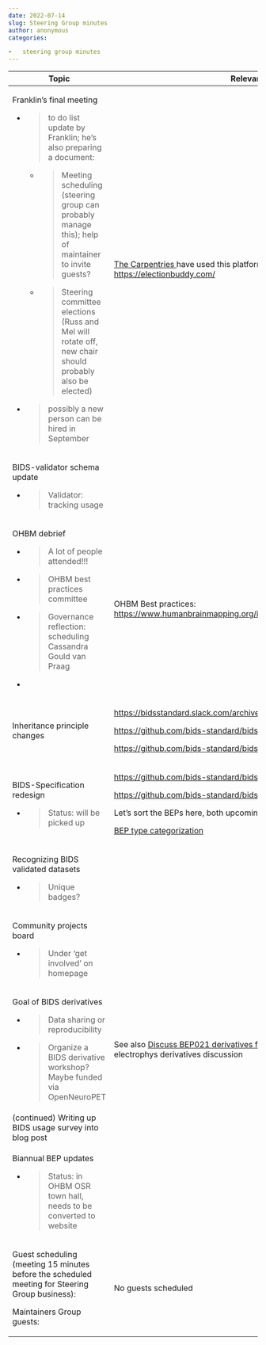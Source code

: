 ```yaml
---
date: 2022-07-14
slug: Steering Group minutes
author: anonymous
categories:

-   steering group minutes
---
```


<!-- more -->

<table>
 <thead>
  <tr class="header">
   <th>
    Topic
   </th>
   <th>
    Relevant Links
   </th>
  </tr>
 </thead>
 <tbody>
  <tr class="odd">
   <td>
    <p>
     Franklin’s final meeting
    </p>
    <ul>
     <li>
      <blockquote>
       <p>
        to do list update by Franklin; he’s also preparing a document:
       </p>
      </blockquote>
      <ul>
       <li>
        <blockquote>
         <p>
          Meeting scheduling (steering group can probably manage this); help of maintainer to invite guests?
         </p>
        </blockquote>
       </li>
       <li>
        <blockquote>
         <p>
          Steering committee elections (Russ and Mel will rotate off, new chair should probably also be elected)
         </p>
        </blockquote>
       </li>
      </ul>
     </li>
     <li>
      <blockquote>
       <p>
        possibly a new person can be hired in September
       </p>
      </blockquote>
     </li>
    </ul>
   </td>
   <td>
    <a href="https://carpentries.org/">
     <span class="underline">
      The Carpentries
     </span>
    </a>
    have used this platform for elections:
    <a href="https://electionbuddy.com/">
     <span class="underline">
      https://electionbuddy.com/
     </span>
    </a>
   </td>
  </tr>
  <tr class="even">
   <td>
    <p>
     BIDS-validator schema update
    </p>
    <ul>
     <li>
      <blockquote>
       <p>
        Validator: tracking usage
       </p>
      </blockquote>
     </li>
    </ul>
   </td>
   <td>
   </td>
  </tr>
  <tr class="odd">
   <td>
    <p>
     OHBM debrief
    </p>
    <ul>
     <li>
      <blockquote>
       <p>
        A lot of people attended!!!
       </p>
      </blockquote>
     </li>
     <li>
      <blockquote>
       <p>
        OHBM best practices committee
       </p>
      </blockquote>
     </li>
     <li>
      <blockquote>
       <p>
        Governance reflection: scheduling Cassandra Gould van Praag
       </p>
      </blockquote>
     </li>
     <li>
     </li>
    </ul>
   </td>
   <td>
    OHBM Best practices:
    <a href="https://www.humanbrainmapping.org/i4a/pages/index.cfm?pageid=4027">
     <span class="underline">
      https://www.humanbrainmapping.org/i4a/pages/index.cfm?pageid=4027
     </span>
    </a>
   </td>
  </tr>
  <tr class="even">
   <td>
    Inheritance principle changes
   </td>
   <td>
    <p>
     <a href="https://bidsstandard.slack.com/archives/CQ78S2E23/p1648146833155359">
      <span class="underline">
       https://bidsstandard.slack.com/archives/CQ78S2E23/p1648146833155359
      </span>
     </a>
    </p>
    <p>
     <a href="https://github.com/bids-standard/bids-specification/pull/1003">
      <span class="underline">
       https://github.com/bids-standard/bids-specification/pull/1003
      </span>
     </a>
    </p>
    <p>
     <a href="https://github.com/bids-standard/bids-bep016/issues/50">
      <span class="underline">
       https://github.com/bids-standard/bids-bep016/issues/50
      </span>
     </a>
    </p>
   </td>
  </tr>
  <tr class="odd">
   <td>
    <p>
     BIDS-Specification redesign
    </p>
    <ul>
     <li>
      <blockquote>
       <p>
        Status: will be picked up
       </p>
      </blockquote>
     </li>
    </ul>
   </td>
   <td>
    <p>
     <a href="https://github.com/bids-standard/bids-specification/issues/255">
      <span class="underline">
       https://github.com/bids-standard/bids-specification/issues/255
      </span>
     </a>
    </p>
    <p>
     <a href="https://github.com/bids-standard/bids-specification/issues/401">
      <span class="underline">
       https://github.com/bids-standard/bids-specification/issues/401
      </span>
     </a>
    </p>
    <p>
     Let’s sort the BEPs here, both upcoming and old:
    </p>
    <p>
     <a href="https://docs.google.com/spreadsheets/d/1im1AmDfEBRtFOtQlv_atUtOH8xyiEmL_QsstKKQ6_eE/edit?usp=sharing">
      <span class="underline">
       BEP type categorization
      </span>
     </a>
    </p>
   </td>
  </tr>
  <tr class="even">
   <td>
    <p>
     Recognizing BIDS validated datasets
    </p>
    <ul>
     <li>
      <blockquote>
       <p>
        Unique badges?
       </p>
      </blockquote>
     </li>
    </ul>
   </td>
   <td>
   </td>
  </tr>
  <tr class="odd">
   <td>
    <p>
     Community projects board
    </p>
    <ul>
     <li>
      <blockquote>
       <p>
        Under ‘get involved’ on homepage
       </p>
      </blockquote>
     </li>
    </ul>
   </td>
   <td>
   </td>
  </tr>
  <tr class="even">
   <td>
    <p>
     Goal of BIDS derivatives
    </p>
    <ul>
     <li>
      <blockquote>
       <p>
        Data sharing or reproducibility
       </p>
      </blockquote>
     </li>
     <li>
      <blockquote>
       <p>
        Organize a BIDS derivative workshop? Maybe funded via OpenNeuroPET
       </p>
      </blockquote>
     </li>
    </ul>
   </td>
   <td>
    See also
    <a href="https://github.com/bids-standard/bep021/issues/5">
     <span class="underline">
      Discuss BEP021 derivatives for electrophys · Issue #5
     </span>
    </a>
    for the electrophys derivatives discussion
   </td>
  </tr>
  <tr class="odd">
   <td>
    (continued) Writing up BIDS usage survey into blog post
   </td>
   <td>
   </td>
  </tr>
  <tr class="even">
   <td>
    <p>
     Biannual BEP updates
    </p>
    <ul>
     <li>
      <blockquote>
       <p>
        Status: in OHBM OSR town hall, needs to be converted to website
       </p>
      </blockquote>
     </li>
    </ul>
   </td>
   <td>
   </td>
  </tr>
  <tr class="odd">
   <td>
    <p>
     Guest scheduling (meeting 15 minutes before the scheduled meeting for Steering Group business):
    </p>
    <p>
     Maintainers Group guests:
    </p>
   </td>
   <td>
    No guests scheduled
   </td>
  </tr>
 </tbody>
</table>
